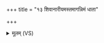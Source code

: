 +++
title = "१३ शिवानारीयमस्तमागन्निमं धाता"

+++
<details><summary>मूलम् (VS)</summary>

शि॒वानारी॒यमस्त॒माग॑न्नि॒मं धा॒ता लो॒कम॒स्यै दि॑देश।  
ताम॑र्य॒मा भगो॑ अ॒श्विनो॒भाप्र॒जाप॑तिः प्र॒जया॑ वर्धयन्तु ॥
</details>